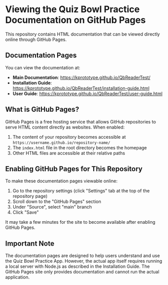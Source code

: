 # Viewing the Quiz Bowl Practice Documentation on GitHub Pages

This repository contains HTML documentation that can be viewed directly online through GitHub Pages.

## Documentation Pages

You can view the documentation at:

- **Main Documentation**: https://kprototype.github.io/QbReaderTest/
- **Installation Guide**: https://kprototype.github.io/QbReaderTest/installation-guide.html
- **User Guide**: https://kprototype.github.io/QbReaderTest/user-guide.html

## What is GitHub Pages?

GitHub Pages is a free hosting service that allows GitHub repositories to serve HTML content directly as websites. When enabled:

1. The content of your repository becomes accessible at `https://username.github.io/repository-name/`
2. The `index.html` file in the root directory becomes the homepage
3. Other HTML files are accessible at their relative paths

## Enabling GitHub Pages for This Repository

To make these documentation pages viewable online:

1. Go to the repository settings (click "Settings" tab at the top of the repository page)
2. Scroll down to the "GitHub Pages" section
3. Under "Source", select "main" branch
4. Click "Save"

It may take a few minutes for the site to become available after enabling GitHub Pages.

## Important Note

The documentation pages are designed to help users understand and use the Quiz Bowl Practice App. However, the actual app itself requires running a local server with Node.js as described in the Installation Guide. The GitHub Pages site only provides documentation and cannot run the actual application.
